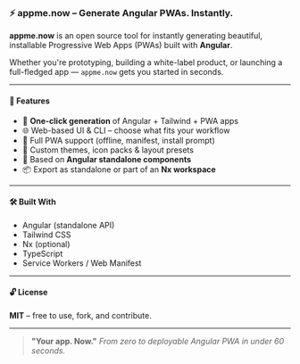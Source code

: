 ### ⚡️ appme.now – Generate Angular PWAs. Instantly.

**appme.now** is an open source tool for instantly generating beautiful, installable Progressive Web Apps (PWAs) built with **Angular**.

Whether you're prototyping, building a white-label product, or launching a full-fledged app — `appme.now` gets you started in seconds.

---

#### 🔧 Features

* 🚀 **One-click generation** of Angular + Tailwind + PWA apps
* 🌐 Web-based UI & CLI – choose what fits your workflow
* 📱 Full PWA support (offline, manifest, install prompt)
* 🎨 Custom themes, icon packs & layout presets
* 🪩 Based on **Angular standalone components**
* 📦 Export as standalone or part of an **Nx workspace**

---

#### 🛠️ Built With

* Angular (standalone API)
* Tailwind CSS
* Nx (optional)
* TypeScript
* Service Workers / Web Manifest

---

#### 🔓 License

**MIT** – free to use, fork, and contribute.

---

> **"Your app. Now."**
> *From zero to deployable Angular PWA in under 60 seconds.*
